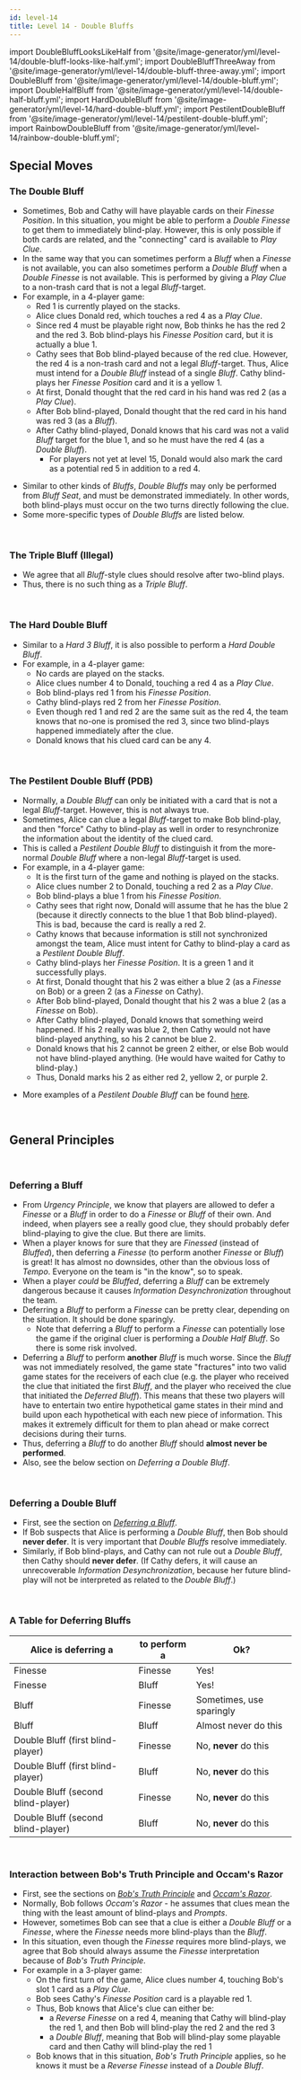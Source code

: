 ```yaml
---
id: level-14
title: Level 14 - Double Bluffs
---
```


import DoubleBluffLooksLikeHalf from '@site/image-generator/yml/level-14/double-bluff-looks-like-half.yml';
import DoubleBluffThreeAway from '@site/image-generator/yml/level-14/double-bluff-three-away.yml';
import DoubleBluff from '@site/image-generator/yml/level-14/double-bluff.yml';
import DoubleHalfBluff from '@site/image-generator/yml/level-14/double-half-bluff.yml';
import HardDoubleBluff from '@site/image-generator/yml/level-14/hard-double-bluff.yml';
import PestilentDoubleBluff from '@site/image-generator/yml/level-14/pestilent-double-bluff.yml';
import RainbowDoubleBluff from '@site/image-generator/yml/level-14/rainbow-double-bluff.yml';

## Special Moves

### The Double Bluff

- Sometimes, Bob and Cathy will have playable cards on their *Finesse Position*. In this situation, you might be able to perform a *Double Finesse* to get them to immediately blind-play. However, this is only possible if both cards are related, and the "connecting" card is available to *Play Clue*.
- In the same way that you can sometimes perform a *Bluff* when a *Finesse* is not available, you can also sometimes perform a *Double Bluff* when a *Double Finesse* is not available. This is performed by giving a *Play Clue* to a non-trash card that is not a legal *Bluff*-target.
- For example, in a 4-player game:
  - Red 1 is currently played on the stacks.
  - Alice clues Donald red, which touches a red 4 as a *Play Clue*.
  - Since red 4 must be playable right now, Bob thinks he has the red 2 and the red 3. Bob blind-plays his *Finesse Position* card, but it is actually a blue 1.
  - Cathy sees that Bob blind-played because of the red clue. However, the red 4 is a non-trash card and not a legal *Bluff*-target. Thus, Alice must intend for a *Double Bluff* instead of a single *Bluff*. Cathy blind-plays her *Finesse Position* card and it is a yellow 1.
  - At first, Donald thought that the red card in his hand was red 2 (as a *Play Clue*).
  - After Bob blind-played, Donald thought that the red card in his hand was red 3 (as a *Bluff*).
  - After Cathy blind-played, Donald knows that his card was not a valid *Bluff* target for the blue 1, and so he must have the red 4 (as a *Double Bluff*).
    - For players not yet at level 15, Donald would also mark the card as a potential red 5 in addition to a red 4.

<DoubleBluff />

- Similar to other kinds of *Bluffs*, *Double Bluffs* may only be performed from *Bluff Seat*, and must be demonstrated immediately. In other words, both blind-plays must occur on the two turns directly following the clue.
- Some more-specific types of *Double Bluffs* are listed below.

<br />

### The Triple Bluff (Illegal)

- We agree that all *Bluff*-style clues should resolve after two-blind plays.
- Thus, there is no such thing as a *Triple Bluff*.

<br />

### The Hard Double Bluff

- Similar to a *Hard 3 Bluff*, it is also possible to perform a *Hard Double Bluff*.
- For example, in a 4-player game:
  - No cards are played on the stacks.
  - Alice clues number 4 to Donald, touching a red 4 as a *Play Clue*.
  - Bob blind-plays red 1 from his *Finesse Position*.
  - Cathy blind-plays red 2 from her *Finesse Position*.
  - Even though red 1 and red 2 are the same suit as the red 4, the team knows that no-one is promised the red 3, since two blind-plays happened immediately after the clue.
  - Donald knows that his clued card can be any 4.

<HardDoubleBluff />

<br />

### The Pestilent Double Bluff (PDB)

- Normally, a *Double Bluff* can only be initiated with a card that is not a legal *Bluff*-target. However, this is not always true.
- Sometimes, Alice can clue a legal *Bluff*-target to make Bob blind-play, and then "force" Cathy to blind-play as well in order to resynchronize the information about the identity of the clued card.
- This is called a *Pestilent Double Bluff* to distinguish it from the more-normal *Double Bluff* where a non-legal *Bluff*-target is used.
- For example, in a 4-player game:
  - It is the first turn of the game and nothing is played on the stacks.
  - Alice clues number 2 to Donald, touching a red 2 as a *Play Clue*.
  - Bob blind-plays a blue 1 from his *Finesse Position*.
  - Cathy sees that right now, Donald will assume that he has the blue 2 (because it directly connects to the blue 1 that Bob blind-played). This is bad, because the card is really a red 2.
  - Cathy knows that because information is still not synchronized amongst the team, Alice must intent for Cathy to blind-play a card as a *Pestilent Double Bluff*.
  - Cathy blind-plays her *Finesse Position*. It is a green 1 and it successfully plays.
  - At first, Donald thought that his 2 was either a blue 2 (as a *Finesse* on Bob) or a green 2 (as a *Finesse* on Cathy).
  - After Bob blind-played, Donald thought that his 2 was a blue 2 (as a *Finesse* on Bob).
  - After Cathy blind-played, Donald knows that something weird happened. If his 2 really was blue 2, then Cathy would not have blind-played anything, so his 2 cannot be blue 2.
  - Donald knows that his 2 cannot be green 2 either, or else Bob would not have blind-played anything. (He would have waited for Cathy to blind-play.)
  - Thus, Donald marks his 2 as either red 2, yellow 2, or purple 2.

<PestilentDoubleBluff />

- More examples of a *Pestilent Double Bluff* can be found [here](examples/pestilent-double-bluff.md).

<br />

## General Principles

<br />

### Deferring a Bluff

- From *Urgency Principle*, we know that players are allowed to defer a *Finesse* or a *Bluff* in order to do a *Finesse* or *Bluff* of their own. And indeed, when players see a really good clue, they should probably defer blind-playing to give the clue. But there are limits.
- When a player knows for sure that they are *Finessed* (instead of *Bluffed*), then deferring a *Finesse* (to perform another *Finesse* or *Bluff*) is great! It has almost no downsides, other than the obvious loss of *Tempo*. Everyone on the team is "in the know", so to speak.
- When a player *could* be *Bluffed*, deferring a *Bluff* can be extremely dangerous because it causes *Information Desynchronization* throughout the team.
- Deferring a *Bluff* to perform a *Finesse* can be pretty clear, depending on the situation. It should be done sparingly.
  - Note that deferring a *Bluff* to perform a *Finesse* can potentially lose the game if the original cluer is performing a *Double Half Bluff*. So there is some risk involved.
- Deferring a *Bluff* to perform **another** *Bluff* is much worse. Since the *Bluff* was not immediately resolved, the game state "fractures" into two valid game states for the receivers of each clue (e.g. the player who received the clue that initiated the first *Bluff*, and the player who received the clue that initiated the *Deferred Bluff*). This means that these two players will have to entertain two entire hypothetical game states in their mind and build upon each hypothetical with each new piece of information. This makes it extremely difficult for them to plan ahead or make correct decisions during their turns.
- Thus, deferring a *Bluff* to do another *Bluff* should **almost never be performed**.
- Also, see the below section on *Deferring a Double Bluff*.

<br />

### Deferring a Double Bluff

- First, see the section on *[Deferring a Bluff](#deferring-a-bluff)*.
- If Bob suspects that Alice is performing a *Double Bluff*, then Bob should **never defer**. It is very important that *Double Bluffs* resolve immediately.
- Similarly, if Bob blind-plays, and Cathy can not rule out a *Double Bluff*, then Cathy should **never defer**. (If Cathy defers, it will cause an unrecoverable *Information Desynchronization*, because her future blind-play will not be interpreted as related to the *Double Bluff*.)

<br />

### A Table for Deferring Bluffs

| Alice is deferring a               | to perform a | Ok?
| ---------------------------------- | ------------ | ---
| Finesse                            | Finesse      | Yes!
| Finesse                            | Bluff        | Yes!
| Bluff                              | Finesse      | Sometimes, use sparingly
| Bluff                              | Bluff        | Almost never do this
| Double Bluff (first blind-player)  | Finesse      | No, **never** do this
| Double Bluff (first blind-player)  | Bluff        | No, **never** do this
| Double Bluff (second blind-player) | Finesse      | No, **never** do this
| Double Bluff (second blind-player) | Bluff        | No, **never** do this

<br />

### Interaction between Bob's Truth Principle and Occam's Razor

- First, see the sections on *[Bob's Truth Principle](level-10.md#bobs-truth-principle-part-1)* and *[Occam's Razor](level-10.md#clue-interpretation--occams-razor)*.
- Normally, Bob follows *Occam's Razor* - he assumes that clues mean the thing with the least amount of blind-plays and *Prompts*.
- However, sometimes Bob can see that a clue is either a *Double Bluff* or a *Finesse*, where the *Finesse* needs more blind-plays than the *Bluff*.
- In this situation, even though the *Finesse* requires more blind-plays, we agree that Bob should always assume the *Finesse* interpretation because of *Bob's Truth Principle*.
- For example in a 3-player game:
  - On the first turn of the game, Alice clues number 4, touching Bob's slot 1 card as a *Play Clue*.
  - Bob sees Cathy's *Finesse Position* card is a playable red 1.
  - Thus, Bob knows that Alice's clue can either be:
    - a *Reverse Finesse* on a red 4, meaning that Cathy will blind-play the red 1, and then Bob will blind-play the red 2 and the red 3
    - a *Double Bluff*, meaning that Bob will blind-play some playable card and then Cathy will blind-play the red 1
  - Bob knows that in this situation, *Bob's Truth Principle* applies, so he knows it must be a *Reverse Finesse* instead of a *Double Bluff*.

<br />
